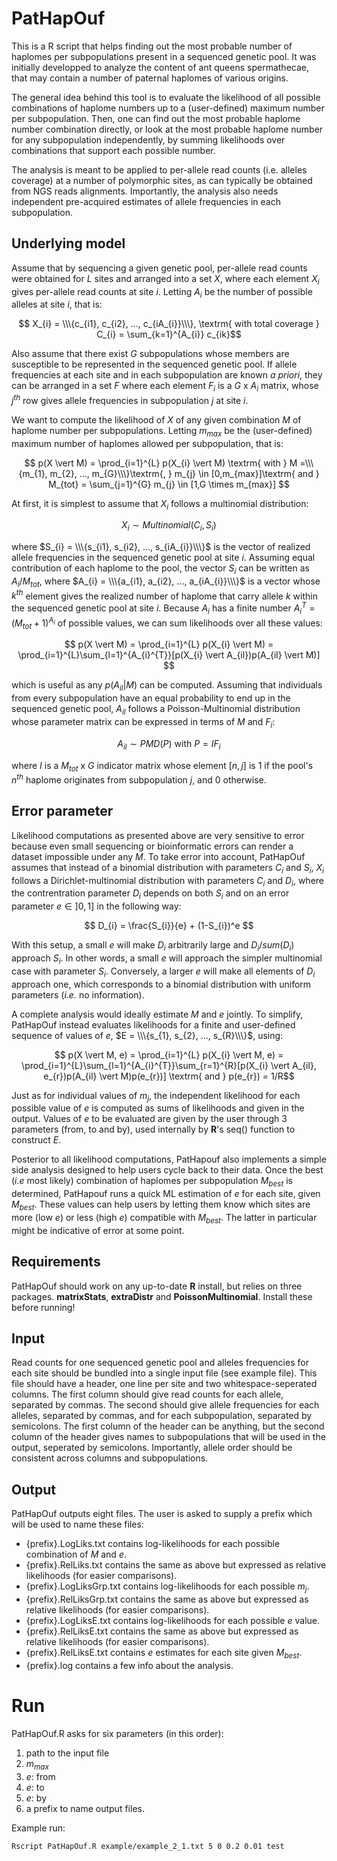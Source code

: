 # PatHapOuf

This is a R script that helps finding out the most probable number of haplomes per subpopulations present in a sequenced genetic pool. It was initially developped to analyze the content of ant queens spermathecae, that may contain a number of paternal haplomes of various origins. 

The general idea behind this tool is to evaluate the likelihood of all possible combinations of haplome numbers up to a (user-defined) maximum number per subpopulation. Then, one can find out the most probable haplome number combination directly, or look at the most probable haplome number for any subpopulation independently, by summing likelihoods over combinations that support each possible number.

The analysis is meant to be applied to per-allele read counts (i.e. alleles coverage) at a number of polymorphic sites, as can typically be obtained from NGS reads alignments. Importantly, the analysis also needs independent pre-acquired estimates of allele frequencies in each subpopulation.

## Underlying model

Assume that by sequencing a given genetic pool, per-allele read counts were obtained for $L$ sites and arranged into a set $X$, where each element $X_{i}$ gives per-allele read counts at site $i$. Letting $A_{i}$ be the number of possible alleles at site $i$, that is: 

$$ X_{i} = \\\{c_{i1}, c_{i2}, ..., c_{iA_{i}}\\\}, \textrm{ with total coverage } C_{i} = \sum_{k=1}^{A_{i}} c_{ik}$$

Also assume that there exist $G$ subpopulations whose members are susceptible to be represented in the sequenced genetic pool. If allele frequencies at each site and in each subpopulation are known *a priori*, they can be arranged in a set $F$ where each element $F_{i}$ is a $G$ x $A_{i}$ matrix, whose $j^{th}$ row gives allele frequencies in subpopulation $j$ at site $i$.

We want to compute the likelihood of $X$ of any given combination $M$ of haplome number per subpopulations. Letting $m_{max}$ be the (user-defined) maximum number of haplomes allowed per subpopulation, that is:

$$ p(X \vert M) = \prod_{i=1}^{L} p(X_{i} \vert M) \textrm{  with  } M =\\\{m_{1}, m_{2}, ..., m_{G}\\\}\textrm{, } m_{j} \in [0,m_{max}]\textrm{ and } M_{tot} = \sum_{j=1}^{G} m_{j} \in [1,G \times m_{max}] $$

At first, it is simplest to assume that $X_{i}$ follows a multinomial distribution:

$$ X_{i} \sim Multinomial(C_{i}, S_{i})$$

where $S_{i} = \\\{s_{i1}, s_{i2}, ..., s_{iA_{i}}\\\}$ is the vector of realized allele frequencies in the sequenced genetic pool at site $i$. Assuming equal contribution of each haplome to the pool, the vector $S_{i}$ can be written as $A_{i}/M_{tot}$, where $A_{i} = \\\{a_{i1}, a_{i2}, ..., a_{iA_{i}}\\\}$ is a vector whose $k^{th}$ element gives the realized number of haplome that carry allele $k$ within the sequenced genetic pool at site $i$. Because $A_{i}$ has a finite number $A_{i}^{T} = (M_{tot}+1)^{A_{i}}$ of possible values, we can sum likelihoods over all these values:

$$ p(X \vert M) = \prod_{i=1}^{L} p(X_{i} \vert M) = \prod_{i=1}^{L}\sum_{l=1}^{A_{i}^{T}}[p(X_{i} \vert A_{il})p(A_{il} \vert M)] $$ 

which is useful as any $p(A_{il} \vert M)$ can be computed. Assuming that individuals from every subpopulation have an equal probability to end up in the sequenced genetic pool, $A_{il}$ follows a Poisson-Multinomial distribution whose parameter matrix can be expressed in terms of $M$ and $F_{i}$:

$$ A_{il} \sim PMD(P) \textrm{ with } P=IF_{i} $$

where $I$ is a $M_{tot}$ x $G$ indicator matrix whose element $[n,j]$ is $1$ if the pool's $n^{th}$ haplome originates from subpopulation $j$, and $0$ otherwise.

## Error parameter

Likelihood computations as presented above are very sensitive to error because even small sequencing or bioinformatic errors can render a dataset impossible under any $M$. To take error into account, PatHapOuf assumes that instead of a binomial distribution with parameters $C_{i}$ and $S_{i}$, $X_{i}$ follows a Dirichlet-multinomial distribution with parameters $C_{i}$ and $D_{i}$, where the contrentration parameter $D_{i}$ depends on both $S_{i}$ and on an error parameter $e \in ]0,1]$ in the following way:

$$ D_{i} = \frac{S_{i}}{e} + (1-S_{i})^e $$
 
With this setup, a small $e$ will make $D_{i}$ arbitrarily large and $D_{i}/sum(D_{i})$ approach $S_{i}$. In other words, a small $e$ will approach the simpler multinomial case with parameter $S_{i}$. Conversely, a larger $e$ will make all elements of $D_{i}$ approach one, which corresponds to a binomial distribution with uniform parameters (*i.e.* no information). 

A complete analysis would ideally estimate $M$ and $e$ jointly. To simplify, PatHapOuf instead evaluates likelihoods for a finite and user-defined sequence of values of $e$, $E = \\\{s_{1}, s_{2}, ..., s_{R}\\\}$, using: 

$$ p(X \vert M, e) = \prod_{i=1}^{L} p(X_{i} \vert M, e) = \prod_{i=1}^{L}\sum_{l=1}^{A_{i}^{T}}\sum_{r=1}^{R}[p(X_{i} \vert A_{il}, e_{r})p(A_{il} \vert M)p(e_{r})] \textrm{ and } p(e_{r}) = 1/R$$ 

Just as for individual values of $m_{j}$, the independent likelihood for each possible value of $e$ is computed as sums of likelihoods and given in the output. Values of $e$ to be evaluated are given by the user through 3 parameters (from, to and by), used internally by **R**'s seq() function to construct $E$.

Posterior to all likelihood computations, PatHapouf also implements a simple side analysis designed to help users cycle back to their data. Once the best (*i.e* most likely) combination of haplomes per subpopulation $M_{best}$ is determined, PatHapouf runs a quick ML estimation of $e$ for each site, given $M_{best}$. These values can help users by letting them know which sites are more (low $e$) or less (high $e$) compatible with $M_{best}$. The latter in particular might be indicative of error at some point. 

## Requirements

PatHapOuf should work on any up-to-date **R** install, but relies on three packages. **matrixStats**, **extraDistr** and **PoissonMultinomial**. Install these before running!

## Input

Read counts for one sequenced genetic pool and alleles frequencies for each site should be bundled into a single input file (see example file). This file should have a header, one line per site and two whitespace-seperated columns. The first column should give read counts for each allele, separated by commas. The second should give allele frequencies for each alleles, separated by commas, and for each subpopulation, separated by semicolons. The first column of the header can be anything, but the second column of the header gives names to subpopulations that will be used in the output, seperated by semicolons. Importantly, allele order should be consistent across columns and subpopulations. 


## Output

PatHapOuf outputs eight files. The user is asked to supply a prefix which will be used to name these files:

* {prefix}.LogLiks.txt contains log-likelihoods for each possible combination of $M$ and $e$.
* {prefix}.RelLiks.txt contains the same as above but expressed as relative likelihoods (for easier comparisons).
* {prefix}.LogLiksGrp.txt contains log-likelihoods for each possible $m_{j}$.
* {prefix}.RelLiksGrp.txt contains the same as above but expressed as relative likelihoods (for easier comparisons).
* {prefix}.LogLiksE.txt contains log-likelihoods for each possible $e$ value.
* {prefix}.RelLiksE.txt contains the same as above but expressed as relative likelihoods (for easier comparisons).
* {prefix}.RelLiksE.txt contains $e$ estimates for each site given $M_{best}$.
* {prefix}.log contains a few info about the analysis.

# Run

PatHapOuf.R asks for six parameters (in this order):
1. path to the input file
2. $m_{max}$
3. $e$: from
4. $e$: to
5. $e$: by
6. a prefix to name output files.

Example run:

```
Rscript PatHapOuf.R example/example_2_1.txt 5 0 0.2 0.01 test
```








